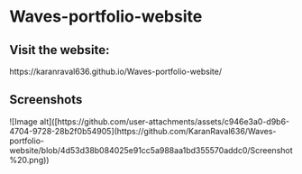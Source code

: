 <h1>Waves-portfolio-website</h1>

<h2>Visit the website:</h2>
https://karanraval636.github.io/Waves-portfolio-website/

<h2>Screenshots</h2>
![Image alt]([https://github.com/user-attachments/assets/c946e3a0-d9b6-4704-9728-28b2f0b54905](https://github.com/KaranRaval636/Waves-portfolio-website/blob/4d53d38b084025e91cc5a988aa1bd355570addc0/Screenshot%20.png))

